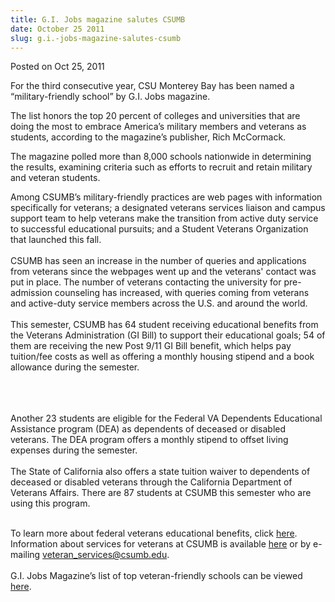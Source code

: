 ```yaml
---
title: G.I. Jobs magazine salutes CSUMB
date: October 25 2011
slug: g.i.-jobs-magazine-salutes-csumb
---
```





<span class="date">Posted on Oct 25, 2011    </span>
<p>For the third consecutive year, CSU Monterey Bay has been named
a &#x201C;military-friendly school&#x201D; by G.I. Jobs magazine.</p>
<p>The list honors the top 20 percent of colleges and universities
that are doing the most to embrace America&#x2019;s military members and
veterans as students, according to the magazine&#x2019;s publisher, Rich
McCormack.</p>
<p>The magazine polled more than 8,000 schools nationwide in
determining the results, examining criteria such as efforts to
recruit and retain military and veteran students.</p>
<p>Among CSUMB&#x2019;s military-friendly practices are web pages with
information specifically for veterans; a designated veterans
services liaison and campus support team to help veterans make the
transition from active duty service to successful educational
pursuits; and a Student Veterans Organization that launched this
fall.<br>
<br>
CSUMB has seen an increase in the number of queries and
applications from veterans since the webpages went up and the
veterans&apos; contact was put in place. The number of veterans
contacting the university for pre-admission counseling has
increased, with queries coming from veterans and active-duty
service members across the U.S. and around the world.<br>
<br>
This semester, CSUMB has 64 student receiving educational benefits
from the Veterans Administration (GI Bill) to support their
educational goals; 54 of them are receiving the new Post 9/11 GI
Bill benefit, which helps pay tuition/fee costs as well as offering
a monthly housing stipend and a book allowance during the
semester.</br></br></br></br></p>
<p>Another 23 students are eligible for the Federal VA Dependents
Educational Assistance program (DEA) as dependents of deceased or
disabled veterans. The DEA program offers a monthly stipend to
offset living expenses during the semester.<br>
<br>
The State of California also offers a state tuition waiver to
dependents of deceased or disabled veterans through the California
Department of Veterans Affairs. There are 87 students at CSUMB this
semester who are using this program.</br></br></p>
<p>To learn more about federal veterans educational benefits, click
<a href="http://www.gibill.va.gov" rel="nofollow">here</a>.
Information about services for veterans at CSUMB is available
<a href="http://csumb.edu/veterans" rel="nofollow">here</a> or by
e-mailing <a href="mailto:veteran_services@csumb.edu">veteran_services@csumb.edu</a>.<br>

<br>
G.I. Jobs Magazine&#x2019;s list of top veteran-friendly schools can be
viewed <a href="http://www.militaryfriendlyschools.com/mfsList.aspx" rel="nofollow">here</a>.</br></br></p>





